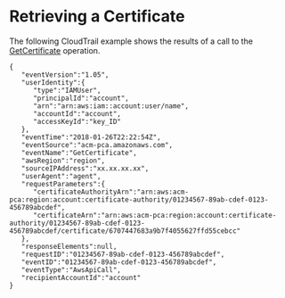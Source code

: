 # Retrieving a Certificate<a name="CT-GetCertificate"></a>

The following CloudTrail example shows the results of a call to the [GetCertificate](https://docs.aws.amazon.com/acm-pca/latest/APIReference/API_GetCertificate.html) operation\.

```
{
   "eventVersion":"1.05",
   "userIdentity":{
      "type":"IAMUser",
      "principalId":"account",
      "arn":"arn:aws:iam::account:user/name",
      "accountId":"account",
      "accessKeyId":"key_ID"
   },
   "eventTime":"2018-01-26T22:22:54Z",
   "eventSource":"acm-pca.amazonaws.com",
   "eventName":"GetCertificate",
   "awsRegion":"region",
   "sourceIPAddress":"xx.xx.xx.xx",
   "userAgent":"agent",
   "requestParameters":{
      "certificateAuthorityArn":"arn:aws:acm-pca:region:account:certificate-authority/01234567-89ab-cdef-0123-456789abcdef",
      "certificateArn":"arn:aws:acm-pca:region:account:certificate-authority/01234567-89ab-cdef-0123-456789abcdef/certificate/6707447683a9b7f4055627ffd55cebcc"
   },
   "responseElements":null,
   "requestID":"01234567-89ab-cdef-0123-456789abcdef",
   "eventID":"01234567-89ab-cdef-0123-456789abcdef",
   "eventType":"AwsApiCall",
   "recipientAccountId":"account"
}
```